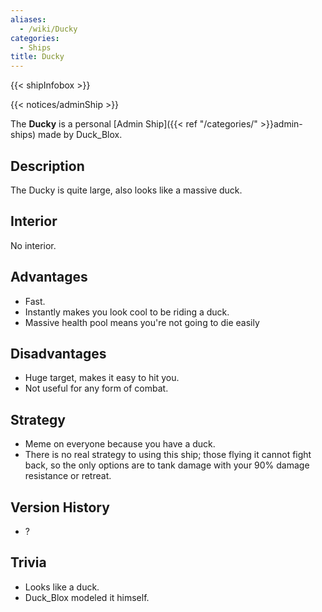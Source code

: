 ```yaml
---
aliases:
  - /wiki/Ducky
categories:
  - Ships
title: Ducky
---
```


{{< shipInfobox >}}

{{< notices/adminShip >}}

The **Ducky** is a personal [Admin Ship]({{< ref "/categories/" >}}admin-ships) made by Duck_Blox.

## Description

The Ducky is quite large, also looks like a massive duck.

## Interior

No interior.

## Advantages

- Fast.
- Instantly makes you look cool to be riding a duck.
- Massive health pool means you're not going to die easily

## Disadvantages

- Huge target, makes it easy to hit you.
- Not useful for any form of combat.

## Strategy

- Meme on everyone because you have a duck.
- There is no real strategy to using this ship; those flying it cannot fight back, so the only options are to tank damage with your 90% damage resistance or retreat.

## Version History

- ?

## Trivia

- Looks like a duck.
- Duck_Blox modeled it himself.
